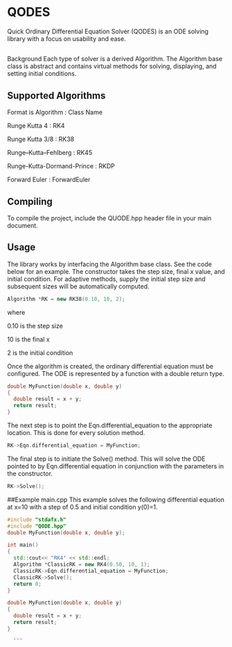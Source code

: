 ﻿# QODES
Quick Ordinary Differential Equation Solver (QODES) is an ODE solving library with a focus on usability and ease.


##
Background
Each type of solver is a derived Algorithm. The Algorithm base class is abstract and contains virtual methods for solving, displaying, and setting initial conditions. 

## Supported Algorithms

Format is Algorithm : Class Name

Runge Kutta 4 : RK4

Runge Kutta 3/8 : RK38

Runge–Kutta–Fehlberg : RK45

Runge-Kutta-Dormand-Prince : RKDP

Forward Euler : ForwardEuler




## Compiling
To compile the project, include the QUODE.hpp header file in your main document.


## Usage

The library works by interfacing the Algorithm base class. See the code below for an example. The constructor takes the step size, final x value, and initial condition. For adaptive methods, supply the initial step size and subsequent sizes will be automatically computed.
 
 ```c++
Algorithm *RK = new RK38(0.10, 10, 2);
```
  where
  
  0.10 is the step size
  
  10 is the final x
  
  2 is the initial condition
  
  Once the algorithm is created, the ordinary differential equation must be configured. The ODE is represented by a function with a double return type. 
  ```c++
  double MyFunction(double x, double y)
{
	double result = x + y;
	return result;
}
```
The next step is to point the Eqn.differential_equation to the appropriate location. This is done for every solution method.
  ```c++
  RK->Eqn.differential_equation = MyFunction;
```
  
  The final step is to initiate the Solve() method. This will solve the ODE pointed to by Eqn.differential equation in conjunction with the parameters in the constructor.
  ```c++
  RK->Solve();
```
    
    
##Example main.cpp
This example solves the following differential equation at x=10 with a step of 0.5 and initial condition y(0)=1.
    

  ```c++
#include "stdafx.h"
#include "QODE.hpp"
double MyFunction(double x, double y);

int main()
{
	std::cout<< "RK4" << std::endl;
	Algorithm *ClassicRK = new RK4(0.50, 10, 1);
	ClassicRK->Eqn.differential_equation = MyFunction;
	ClassicRK->Solve();
	return 0;
}

double MyFunction(double x, double y)
{
	double result = x + y;
	return result;
}

    ```
  
  

